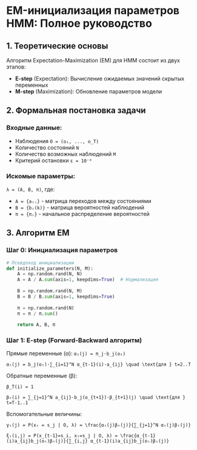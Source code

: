 # EM-инициализация параметров HMM: Полное руководство

## 1. Теоретические основы
Алгоритм Expectation-Maximization (EM) для HMM состоит из двух этапов:
- **E-step** (Expectation): Вычисление ожидаемых значений скрытых переменных
- **M-step** (Maximization): Обновление параметров модели

## 2. Формальная постановка задачи
### Входные данные:
- Наблюдения `O = (o₁, ..., o_T)`
- Количество состояний `N`
- Количество возможных наблюдений `M`
- Критерий остановки `ε = 10⁻⁶`

### Искомые параметры:
`λ = (A, B, π)`, где:
- `A = {aᵢⱼ}` - матрица переходов между состояниями
- `B = {bᵢ(k)}` - матрица вероятностей наблюдений
- `π = {πᵢ}` - начальное распределение вероятностей

## 3. Алгоритм EM

### Шаг 0: Инициализация параметров
```python
# Псевдокод инициализации
def initialize_parameters(N, M):
    A = np.random.rand(N, N)
    A = A / A.sum(axis=1, keepdims=True)  # Нормализация
    
    B = np.random.rand(N, M)
    B = B / B.sum(axis=1, keepdims=True)
    
    π = np.random.rand(N)
    π = π / π.sum()
    
    return A, B, π

```
### Шаг 1: E-step (Forward-Backward алгоритм)

Прямые переменные (α):
`α₁(j) = π_j·b_j(o₁)`

`αₜ(j) = b_j(oₜ)·∑_{i=1}^N α_{t-1}(i)·a_{ij} \quad \text{для } t=2..T`

Обратные переменные (β):

`β_T(i) = 1`

`βₜ(i) = ∑_{j=1}^N a_{ij}·b_j(o_{t+1})·β_{t+1}(j) \quad \text{для } t=T-1..1`

Вспомогательные величины:

`γₜ(j) = P(xₜ = s_j | O, λ) = \frac{αₜ(j)βₜ(j)}{∑_{j=1}^N αₜ(j)βₜ(j)}`

`ξₜ(i,j) = P(x_{t-1}=s_i, xₜ=s_j | O, λ) = \frac{α_{t-1}(i)a_{ij}b_j(oₜ)βₜ(j)}{∑_{i,j} α_{t-1}(i)a_{ij}b_j(oₜ)βₜ(j)}`
